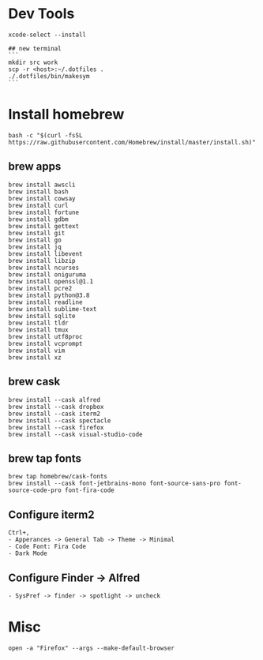 # Dev Tools
```
xcode-select --install 
```
    ## new terminal
    ```
    mkdir src work
    scp -r <host>:~/.dotfiles .
    ./.dotfiles/bin/makesym 
    ```
# Install homebrew
```
bash -c "$(curl -fsSL https://raw.githubusercontent.com/Homebrew/install/master/install.sh)"
```
## brew apps
```
brew install awscli
brew install bash
brew install cowsay
brew install curl
brew install fortune
brew install gdbm
brew install gettext
brew install git
brew install go
brew install jq
brew install libevent
brew install libzip
brew install ncurses
brew install oniguruma
brew install openssl@1.1
brew install pcre2
brew install python@3.8
brew install readline
brew install sublime-text
brew install sqlite
brew install tldr
brew install tmux
brew install utf8proc
brew install vcprompt
brew install vim
brew install xz
```
## brew cask 
```
brew install --cask alfred
brew install --cask dropbox
brew install --cask iterm2
brew install --cask spectacle
brew install --cask firefox
brew install --cask visual-studio-code
```
## brew tap fonts 
```
brew tap homebrew/cask-fonts
brew install --cask font-jetbrains-mono font-source-sans-pro font-source-code-pro font-fira-code 
``` 

## Configure iterm2 
    Ctrl+,
    - Apperances -> General Tab -> Theme -> Minimal
    - Code Font: Fira Code
    - Dark Mode
## Configure Finder -> Alfred
    - SysPref -> finder -> spotlight -> uncheck 
# Misc 
   ```
   open -a "Firefox" --args --make-default-browser
   ```
